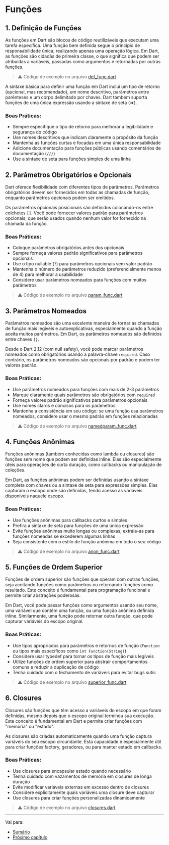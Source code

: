 # Funções

## 1. Definição de Funções

As funções em Dart são blocos de código reutilizáveis que executam uma tarefa específica. Uma função bem definida segue o princípio de responsabilidade única, realizando apenas uma operação lógica. Em Dart, as funções são cidadãs de primeira classe, o que significa que podem ser atribuídas a variáveis, passadas como argumentos e retornadas por outras funções.

>:warning: Código de exemplo no arquivo [def_func.dart](../assets/code/def_func.dart)

A sintaxe básica para definir uma função em Dart inclui um tipo de retorno (opcional, mas recomendado), um nome descritivo, parâmetros entre parênteses e um corpo delimitado por chaves. Dart também suporta funções de uma única expressão usando a sintaxe de seta (=>).

### Boas Práticas:
- Sempre especifique o tipo de retorno para melhorar a legibilidade e segurança do código
- Use nomes descritivos que indicam claramente o propósito da função
- Mantenha as funções curtas e focadas em uma única responsabilidade
- Adicione documentação para funções públicas usando comentários de documentação (`///`)
- Use a sintaxe de seta para funções simples de uma linha

## 2. Parâmetros Obrigatórios e Opcionais

Dart oferece flexibilidade com diferentes tipos de parâmetros. Parâmetros obrigatórios devem ser fornecidos em todas as chamadas de função, enquanto parâmetros opcionais podem ser omitidos.

Os parâmetros opcionais posicionais são definidos colocando-os entre colchetes `[]`. Você pode fornecer valores padrão para parâmetros opcionais, que serão usados quando nenhum valor for fornecido na chamada da função.

### Boas Práticas:
- Coloque parâmetros obrigatórios antes dos opcionais
- Sempre forneça valores padrão significativos para parâmetros opcionais
- Use o tipo nullable (`?`) para parâmetros opcionais sem valor padrão
- Mantenha o número de parâmetros reduzido (preferencialmente menos de 4) para melhorar a usabilidade
- Considere usar parâmetros nomeados para funções com muitos parâmetros

>:warning: Código de exemplo no arquivo [param_func.dart](../assets/code/param_func.dart)

## 3. Parâmetros Nomeados

Parâmetros nomeados são uma excelente maneira de tornar as chamadas de função mais legíveis e autoexplicativas, especialmente quando a função aceita muitos parâmetros. Em Dart, os parâmetros nomeados são definidos entre chaves `{}`.

Desde o Dart 2.12 (com null safety), você pode marcar parâmetros nomeados como obrigatórios usando a palavra-chave `required`. Caso contrário, os parâmetros nomeados são opcionais por padrão e podem ter valores padrão.

### Boas Práticas:
- Use parâmetros nomeados para funções com mais de 2-3 parâmetros
- Marque claramente quais parâmetros são obrigatórios com `required`
- Forneça valores padrão significativos para parâmetros opcionais
- Use nomes claros e concisos para os parâmetros
- Mantenha a consistência em seu código: se uma função usa parâmetros nomeados, considere usar o mesmo padrão em funções relacionadas

>:warning: Código de exemplo no arquivo [namedparam_func.dart](../assets/code/namedparam_func.dart)

## 4. Funções Anônimas

Funções anônimas (também conhecidas como lambda ou closures) são funções sem nome que podem ser definidas inline. Elas são especialmente úteis para operações de curta duração, como callbacks ou manipulação de coleções.

Em Dart, as funções anônimas podem ser definidas usando a sintaxe completa com chaves ou a sintaxe de seta para expressões simples. Elas capturam o escopo onde são definidas, tendo acesso às variáveis disponíveis naquele escopo.

### Boas Práticas:
- Use funções anônimas para callbacks curtos e simples
- Prefira a sintaxe de seta para funções de uma única expressão
- Evite funções anônimas muito longas ou complexas; extraia-as para funções nomeadas se excederem algumas linhas
- Seja consistente com o estilo de função anônima em todo o seu código

>:warning: Código de exemplo no arquivo [anon_func.dart](../assets/code/anon_func.dart)

## 5. Funções de Ordem Superior

Funções de ordem superior são funções que operam com outras funções, seja aceitando funções como parâmetros ou retornando funções como resultado. Este conceito é fundamental para programação funcional e permite criar abstrações poderosas.

Em Dart, você pode passar funções como argumentos usando seu nome, uma variável que contém uma função, ou uma função anônima definida inline. Similarmente, uma função pode retornar outra função, que pode capturar variáveis do escopo original.

### Boas Práticas:
- Use tipos apropriados para parâmetros e retornos de função (`Function` ou tipos mais específicos como `int Function(String)`)
- Considere usar typedef para tornar os tipos de função mais legíveis
- Utilize funções de ordem superior para abstrair comportamentos comuns e reduzir a duplicação de código
- Tenha cuidado com o fechamento de variáveis para evitar bugs sutis

>:warning: Código de exemplo no arquivo [superior_func.dart](../assets/code/superior_func.dart)

## 6. Closures

Closures são funções que têm acesso a variáveis do escopo em que foram definidas, mesmo depois que o escopo original terminou sua execução. Este conceito é fundamental em Dart e permite criar funções com "memória" ou "estado".

As closures são criadas automaticamente quando uma função captura variáveis do seu escopo circundante. Esta capacidade é especialmente útil para criar funções factory, geradores, ou para manter estado em callbacks.

### Boas Práticas:
- Use closures para encapsular estado quando necessário
- Tenha cuidado com vazamentos de memória em closures de longa duração
- Evite modificar variáveis externas em excesso dentro de closures
- Considere explicitamente quais variáveis uma closure deve capturar
- Use closures para criar funções personalizadas dinamicamente

>:warning: Código de exemplo no arquivo [closures.dart](../assets/code/closures.dart)

---
Vai para:
- [Sumário](https://github.com/claulis/flutter/blob/main/dart/README.md)
- [Próximo capítulo](../capitulos/funcoes.md)